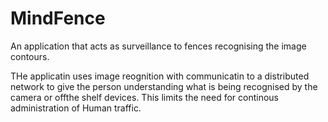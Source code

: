 # MindFence
An application that acts as surveillance to fences recognising the image contours.

THe applicatin uses image reognition with communicatin to a distributed network to give the person understanding 
what is being recognised by the camera or offthe shelf devices. This limits the need for continous administration of Human traffic.


